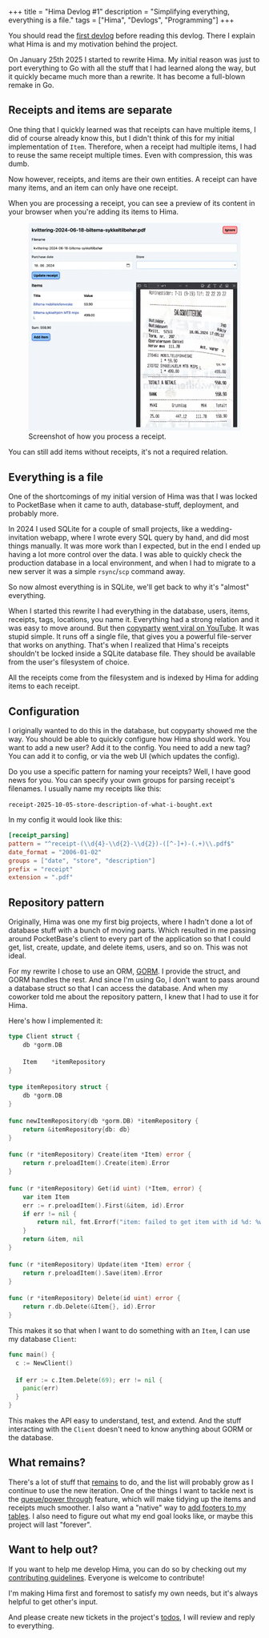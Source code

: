 +++
title = "Hima Devlog #1"
description = "Simplifying everything, everything is a file."
tags = ["Hima", "Devlogs", "Programming"]
+++

You should read the [first devlog](/blog/hima-devlog-0) before reading this
devlog. There I explain what Hima is and my motivation behind the project.

On January 25th 2025 I started to rewrite Hima. My initial reason was just to
port everything to Go with all the stuff that I had learned along the way, but
it quickly became much more than a rewrite. It has become a full-blown remake in
Go.

## Receipts and items are separate

One thing that I quickly learned was that receipts can have multiple items, I
did of course already know this, but I didn't think of this for my initial
implementation of `Item`. Therefore, when a receipt had multiple items, I had to
reuse the same receipt multiple times. Even with compression, this was dumb.

Now however, receipts, and items are their own entities. A receipt can have many
items, and an item can only have one receipt.

When you are processing a receipt, you can see a preview of its content in your
browser when you're adding its items to Hima.

<figure>
  <img
    src="receipts.webp"
    alt="Screenshot of what processing a receipt is like">
  <figcaption>
    Screenshot of how you process a receipt.
  </figcaption>
</figure>

You can still add items without receipts, it's not a required relation.

## Everything is a file

One of the shortcomings of my initial version of Hima was that I was locked to
PocketBase when it came to auth, database-stuff, deployment, and probably more.

In 2024 I used SQLite for a couple of small projects, like a wedding-invitation
webapp, where I wrote every SQL query by hand, and did most things manually. It
was more work than I expected, but in the end I ended up having a lot more
control over the data. I was able to quickly check the production database in a
local environment, and when I had to migrate to a new server it was a simple
`rsync`/`scp` command away.

So now almost everything is in SQLite, we'll get back to why it's "almost"
everything.

When I started this rewrite I had everything in the database, users, items,
receipts, tags, locations, you name it. Everything had a strong relation and it
was easy to move around. But then [copyparty](https://github.com/9001/copyparty)
[went viral on YouTube](https://www.youtube.com/watch?v=15_-hgsX2V0). It was
stupid simple. It runs off a single file, that gives you a powerful file-server
that works on anything. That's when I realized that Hima's receipts shouldn't be
locked inside a SQLite database file. They should be available from the user's
filesystem of choice.

All the receipts come from the filesystem and is indexed by Hima for adding
items to each receipt.

## Configuration

I originally wanted to do this in the database, but copyparty showed me the way.
You should be able to quickly configure how Hima should work. You want to add a
new user? Add it to the config. You need to add a new tag? You can add it to
config, or via the web UI (which updates the config).

Do you use a specific pattern for naming your receipts? Well, I have good news
for you. You can specify your own groups for parsing receipt's filenames. I
usually name my receipts like this:

`receipt-2025-10-05-store-description-of-what-i-bought.ext`

In my config it would look like this:

```toml
[receipt_parsing]
pattern = "^receipt-(\\d{4}-\\d{2}-\\d{2})-([^-]+)-(.+)\\.pdf$"
date_format = "2006-01-02"
groups = ["date", "store", "description"]
prefix = "receipt"
extension = ".pdf"
```

## Repository pattern

Originally, Hima was one my first big projects, where I hadn't done a lot of
database stuff with a bunch of moving parts. Which resulted in me passing around
PocketBase's client to every part of the application so that I could get, list,
create, update, and delete items, users, and so on. This was not ideal.

For my rewrite I chose to use an ORM, [GORM](https://gorm.io/). I provide the
struct, and GORM handles the rest. And since I'm using Go, I don't want to pass
around a database struct so that I can access the database. And when my coworker
told me about the repository pattern, I knew that I had to use it for Hima.

Here's how I implemented it:

```go
type Client struct {
	db *gorm.DB

	Item    *itemRepository
}

type itemRepository struct {
	db *gorm.DB
}

func newItemRepository(db *gorm.DB) *itemRepository {
	return &itemRepository{db: db}
}

func (r *itemRepository) Create(item *Item) error {
	return r.preloadItem().Create(item).Error
}

func (r *itemRepository) Get(id uint) (*Item, error) {
	var item Item
	err := r.preloadItem().First(&item, id).Error
	if err != nil {
		return nil, fmt.Errorf("item: failed to get item with id %d: %w", id, err)
	}
	return &item, nil
}

func (r *itemRepository) Update(item *Item) error {
	return r.preloadItem().Save(item).Error
}

func (r *itemRepository) Delete(id uint) error {
	return r.db.Delete(&Item{}, id).Error
}
```

This makes it so that when I want to do something with an `Item`, I can use my
database `Client`:

```go
func main() {
  c := NewClient()

  if err := c.Item.Delete(69); err != nil {
    panic(err)
  }
}
```

This makes the API easy to understand, test, and extend. And the stuff
interacting with the `Client` doesn't need to know anything about GORM or the
database.

## What remains?

There's a lot of stuff that [remains][todos] to do, and the list will probably
grow as I continue to use the new iteration. One of the things I want to tackle
next is the
[queue/power through](https://todo.sr.ht/~timharek/hima/67#event-432846)
feature, which will make tidying up the items and receipts much smoother. I also
want a "native" way to
[add footers to my tables](https://todo.sr.ht/~timharek/hima/89). I also need to
figure out what my end goal looks like, or maybe this project will last
"forever".

## Want to help out?

If you want to help me develop Hima, you can do so by checking out my
[contributing guidelines](https://git.sr.ht/~timharek/hima/tree/HEAD/CONTRIBUTING.md).
Everyone is welcome to contribute!

I'm making Hima first and foremost to satisfy my own needs, but it's always
helpful to get other's input.

And please create new tickets in the project's [todos], I will review and reply
to everything.

[todos]: https://todo.sr.ht/~timharek/hima
